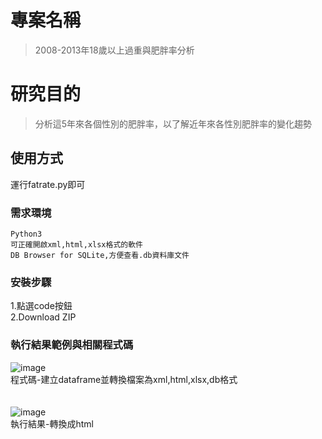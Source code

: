 # 專案名稱
> 2008-2013年18歲以上過重與肥胖率分析

# 研究目的
> 分析這5年來各個性別的肥胖率，以了解近年來各性別肥胖率的變化趨勢<br>

## 使用方式

運行fatrate.py即可

### 需求環境

```
Python3
可正確開啟xml,html,xlsx格式的軟件
DB Browser for SQLite,方便查看.db資料庫文件
```

### 安裝步驟

1.點選code按鈕<br>
2.Download ZIP

### 執行結果範例與相關程式碼
![image](https://user-images.githubusercontent.com/122202405/219379908-9fa8c079-b878-4b13-8d25-f4318b89fad4.png)<br>
程式碼-建立dataframe並轉換檔案為xml,html,xlsx,db格式<br>
<br>
<br>
![image](https://user-images.githubusercontent.com/122202405/219381205-559665e5-14ad-46f9-9ab7-858ca8354733.png)<br>
執行結果-轉換成html
<br>
<br>
